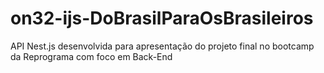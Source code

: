 # on32-ijs-DoBrasilParaOsBrasileiros
API Nest.js desenvolvida para apresentação do projeto final no bootcamp da Reprograma com foco em Back-End
